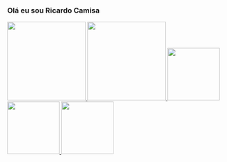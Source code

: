 ### Olá eu sou Ricardo Camisa

<div>
    <a href="https://github.com/ricardocamisa">
    <img height="180em" src="https://github-readme-stats.vercel.app/api?username=ricardocamisa&show_icons=true&theme=radical&include_all_commits=true&count_private=true"/>
    <img height="180em" src="https://github-readme-stats.vercel.app/api/top-langs/?username=ricardocamisa&langs_count=8&theme=radical"/>
    <img height="120em" src="https://github-readme-stats.vercel.app/api/pin/?username=ricardocamisa&repo=clsTextbox&theme=radical"/>
    <img height="120em" src="https://github-readme-stats.vercel.app/api/pin/?username=ricardocamisa&repo=AdminVBA&theme=radical"/>
    <img height="120em" src="https://github-readme-stats.vercel.app/api/pin/?username=ricardocamisa&repo=Axios&theme=radical"/>
</div>

<!--
**ricardocamisa/ricardocamisa** is a ✨ _special_ ✨ repository because its `README.md` (this file) appears on your GitHub profile.

Here are some ideas to get you started:

- 🔭 I’m currently working on ...
- 🌱 I’m currently learning ...
- 👯 I’m looking to collaborate on ...
- 🤔 I’m looking for help with ...
- 💬 Ask me about ...
- 📫 How to reach me: ...
- 😄 Pronouns: ...
- ⚡ Fun fact: ...
-->


